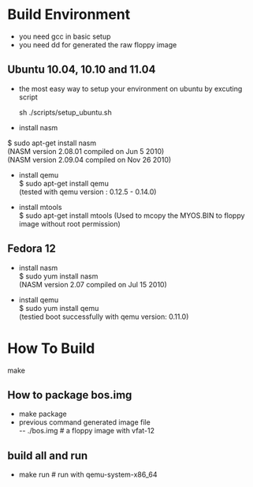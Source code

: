# Build Environment
- you need gcc in basic setup
- you need dd for generated the raw floppy image

## Ubuntu 10.04, 10.10 and 11.04
- the most easy way to setup your environment on ubuntu by excuting script

  sh ./scripts/setup_ubuntu.sh

- install nasm <br/>

 $ sudo apt-get install nasm <br/>
 (NASM version 2.08.01 compiled on Jun  5 2010) <br/>
 (NASM version 2.09.04 compiled on Nov 26 2010)

- install qemu <br/>
 $ sudo apt-get install qemu <br/>
 (tested with qemu version : 0.12.5 - 0.14.0)

- install mtools <br/>
 $ sudo apt-get install mtools
 (Used to mcopy the MYOS.BIN to floppy image without root permission)

## Fedora 12
- install nasm <br/>
 $ sudo yum install nasm <br/>
 (NASM version 2.07 compiled on Jul 15 2010)

- install qemu <br/>
 $ sudo yum install qemu <br/>
  (testied boot successfully with qemu version: 0.11.0)
 
# How To Build
  make <br/>

## How to package bos.img
  - make package 
  - previous command generated image file <br/>
  -- ./bos.img # a floppy image with vfat-12

## build all and run
  - make run # run with qemu-system-x86_64

